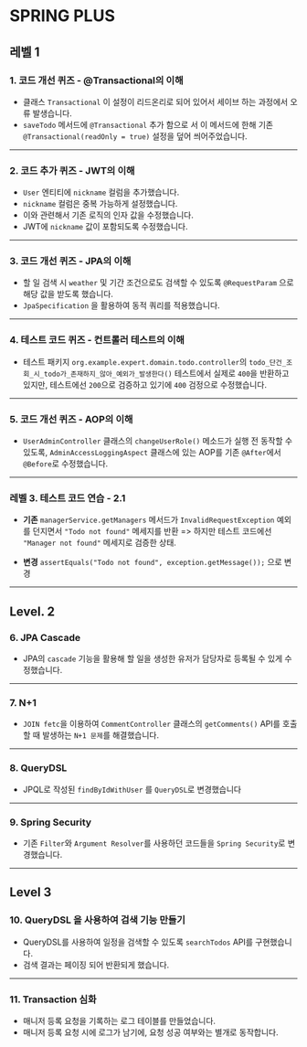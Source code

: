 # SPRING PLUS

## 레벨 1

### 1. 코드 개선 퀴즈 - @Transactional의 이해
- 클래스 `Transactional` 이 설정이 리드온리로 되어 있어서 세이브 하는 과정에서 오류 발생습니다.
- `saveTodo` 메서드에 `@Transactional` 추가 함으로 서 이 메서드에 한해 기존 `@Transactional(readOnly = true)` 설정을 덮어 씌어주었습니다.

---

### 2. 코드 추가 퀴즈 - JWT의 이해

- `User` 엔티티에 `nickname` 컬럼을 추가했습니다.
- `nickname` 컬럼은 중복 가능하게 설정했습니다.
- 이와 관련해서 기존 로직의 인자 값을 수정했습니다.
- JWT에 `nickname` 값이 포함되도록 수정했습니다.

---

### 3. 코드 개선 퀴즈 -  JPA의 이해

- 할 일 검색 시 `weather` 및 기간 조건으로도 검색할 수 있도록 `@RequestParam` 으로 해당 값을 받도록 했습니다.
- `JpaSpecification` 을 활용하여 동적 쿼리를 적용했습니다.

---

### 4. 테스트 코드 퀴즈 - 컨트롤러 테스트의 이해

- 테스트 패키지 `org.example.expert.domain.todo.controller`의 `todo_단건_조회_시_todo가_존재하지_않아_예외가_발생한다()` 테스트에서 실제로 `400`을 반환하고 있지만, 테스트에선 `200`으로 검증하고 있기에 `400` 검정으로 수정했습니다.

---

### 5. 코드 개선 퀴즈 - AOP의 이해
- `UserAdminController` 클래스의 `changeUserRole()` 메소드가 실행 전 동작할 수 있도록, `AdminAccessLoggingAspect` 클래스에 있는 AOP를 기존 `@After`에서 `@Before`로 수정했습니다.
---

### 레벨 3. 테스트 코드 연습 - 2.1
- **기존**
`managerService.getManagers` 메서드가 `InvalidRequestException` 예외를 던지면서 `"Todo not found"` 메세지를 반환
=> 하지만 테스트 코드에선 `"Manager not found"` 메세지로 검증한 상태.

- **변경**
`assertEquals("Todo not found", exception.getMessage());` 으로 변경

---

## Level. 2 

### 6. JPA Cascade

- JPA의 `cascade` 기능을 활용해 할 일을 생성한 유저가 담당자로 등록될 수 있게 수정했습니다.            
          
---

### 7. N+1

- `JOIN fetc`을 이용하여 `CommentController` 클래스의 `getComments()` API를 호출할 때 발생하는 `N+1 문제`를 해결했습니다.

---

### 8. QueryDSL

- JPQL로 작성된 `findByIdWithUser` 를 `QueryDSL`로 변경했습니다


---

### 9. Spring Security

- 기존 `Filter`와 `Argument Resolver`를 사용하던 코드들을 `Spring Security`로 변경했습니다.

---

## Level 3 

### 10. QueryDSL 을 사용하여 검색 기능 만들기

- QueryDSL를 사용하여 일정을 검색할 수 있도록 `searchTodos` API를 구현했습니다.
- 검색 결과는 페이징 되어 반환되게 했습니다.

---

### 11. Transaction 심화

- 매니저 등록 요청을 기록하는 로그 테이블를 만들었습니다.
- 매니저 등록 요청 시에 로그가 남기에, 요청 성공 여부와는 별개로 동작합니다.















